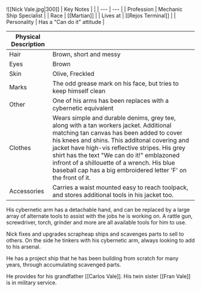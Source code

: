 ![[Nick Vale.jpg|300]]
| Key Notes |  |
| --- | --- |
| Profession | Mechanic Ship Specialist |
| Race | [[Martian]] |
| Lives at | [[Rejos Terminal]] |
| Personality | Has a "Can do it" attitude |

| Physical Description |   |
| --- | --- |
| Hair | Brown, short and messy |
| Eyes | Brown |
| Skin | Olive, Freckled |
| Marks | The odd grease mark on his face, but tries to keep himself clean |
| Other | One of his arms has been replaces with a cybernetic equivalent |
| Clothes | Wears simple and durable denims, grey tee, along with a tan workers jacket. Additional matching tan canvas has been added to cover his knees and shins. This additonal covering and jacket have high-vis reflective stripes. His grey shirt has the text "We can do it!" emblazoned infront of a shillouette of a wrench. His blue baseball cap has a big embroidered letter 'F' on the front of it. |
| Accessories | Carries a waist mounted easy to reach toolpack, and stores additional tools in his jacket too. |

His cybernetic arm has a detachable hand, and can be replaced by a large array of alternate tools to assist with the jobs he is working on. A rattle gun, screwdriver, torch, grinder and more are all available tools for him to use.

Nick fixes and upgrades scrapheap ships and scavenges parts to sell to others. On the side he tinkers with his cybernetic arm, always looking to add to his arsenal.

He has a project ship that he has been building from scratch for many years, through accumulating scavenged parts.

He provides for his grandfather [[Carlos Vale]].
His twin sister [[Fran Vale]] is in military service.

